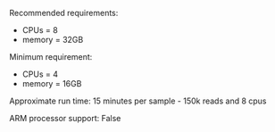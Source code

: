 Recommended requirements:

+ CPUs = 8
+ memory = 32GB

Minimum requirement:

+ CPUs = 4
+ memory = 16GB

Approximate run time: 15 minutes per sample - 150k reads and 8 cpus

ARM processor support: False
